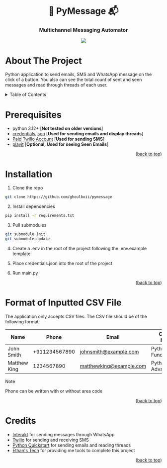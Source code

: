 <a name="readme-top"></a>
<h1 align="center"> 🐍 PyMessage 📬 </h1>
<h3 align="center">Multichannel Messaging Automator</h3>

<p align="center">
  <img src="https://github.com/GhoulBoii/PyMessage/assets/78494833/36b54b52-5cf2-4533-89ac-5f68e472906f" />
</p>

# About The Project
Python application to send emails, SMS and WhatsApp message on the click of a button. You also can see the total count of sent and seen messages and read through threads of each user.

<!-- TABLE OF CONTENTS -->
<details>
  <summary>Table of Contents</summary>
  <ol>
    <li><a href="#prerequisites">Prerequisites</a></li>
    <li><a href="#installation">Installation</a></li>
    <li><a href="#format-of-inputted-csv-file">Format of Inputted CSV File</a></li>
    <li><a href="#credits">Credits</a></li>
  </ol>
</details>

# Prerequisites

- python 3.12+ [**Not tested on older versions**]
- [credentials.json](https://developers.google.com/gmail/api/quickstart/python) [**Used for sending emails and display threads**]
- [Paid Twilio Account](https://help.twilio.com/articles/223183208-Upgrading-to-a-paid-Twilio-Account) [**Used for sending SMS**]
- [playit](https://playit.gg/) [**Optional, Used for seeing Seen Emails**]
<p align="right">(<a href="#readme-top">back to top</a>)</p>

# Installation

1. Clone the repo
```sh
git clone https://github.com/ghoulboii/pymessage
```

2. Install dependencies
```sh
pip install -r requirements.txt
```

3. Pull submodules
```sh
git submodule init
git submodule update
```

4. Create a .env in the root of the project following the .env.example template

5. Place credentials.json into the root of the project

6. Run main.py
<p align="right">(<a href="#readme-top">back to top</a>)</p>

# Format of Inputted CSV File

The application only accepts CSV files. The CSV file should be of the following format:

| Name | Phone | Email | Course Name |
| ------------- | -------------- | -------------- | -------------- |
| John Smith | +911234567890 | johnsmith@example.com | Python Fundamentals |
| Matthew King | 1234567890 | matthewking@example.com | Python Advanced |

> [!NOTE]
> Phone can be written with or without area code
<p align="right">(<a href="#readme-top">back to top</a>)</p>

# Credits

- [Interakt](https://www.interakt.shop/) for sending messages through WhatsApp
- [Twilio](https://www.twilio.com/en-us) for sending and receiving SMS
- [Python Quickstart](https://developers.google.com/gmail/api/quickstart/python) for sending emails and reading threads
- [Ethan's Tech](https://ethans.co.in/) for providing me tools to complete this project
<p align="right">(<a href="#readme-top">back to top</a>)</p>
